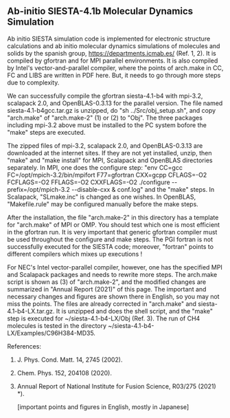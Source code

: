 ## Ab-initio SIESTA-4.1b Molecular Dynamics Simulation ##

Ab initio SIESTA simulation code is implemented for electronic structure calculations and ab initio molecular dynamics simulations of molecules and solids by the spanish group, https://departments.icmab.es/ (Ref. 1, 2). It is compiled by gfortran and for MPI parallel environments. It is also compiled by Intel's vector-and-parallel compiler, where the points of arch.make in CC, FC and LIBS are written in PDF here. But, it needs to go through more steps due to complexity.

We can successfully compile the gfortran siesta-4.1-b4 with mpi-3.2, scalapack 2.0, and OpenBLAS-0.3.13 for the parallel version. The file named siesta-4.1-b4gcc.tar.gz is unzipped, do "sh ../Src/obj_setup.sh", and copy "arch.make" of "arch.make-2" (1) or (2) to "Obj". The three packages including mpi-3.2 above must be installed to the PC system bofore the "make" steps are executed.

The zipped files of mpi-3.2, scalapack 2.0, and OpenBLAS-0.3.13 are downloaded at the internet sites. If they are not yet installed, unzip, then "make" and "make install" for MPI, Scalapack and OpenBLAS directories separately. In MPI, one does the configure step: "env CC=gcc FC=/opt/mpich-3.2/bin/mpifort F77=gfortran CXX=gcpp CFLAGS=-O2 FCFLAGS=-O2 FFLAGS=-O2 CXXFLAGS=-O2 ./configure --prefix=/opt/mpich-3.2 --disable-cxx & conf.log" and the "make" steps. In Scalapack, "SLmake.inc" is changed as one wishes. In OpenBLAS, "Makefile.rule" may be configured manually before the make steps. 

After the installation, the file "arch.make-2" in this directory has a template for "arch.make" of MPI or OMP. You should test which one is most efficient in the gfortran run.
It is very important that generic gfortran compiler must be used throughout the configure and make steps. The PGI fortran is not successfully executed for the SIESTA code; moreover, "fortran" points to different compilers which mixes up executions !

For NEC's Intel vector-parallel compiler, however, one has the specified MPI and Scalapack packages and needs to rewrite more steps. The arch.make script is shown as (3) of "arch.make-2", and the modified changes are summarized in "Annual Report (2021)" of this page. The important and necessary changes and figures are shown there in English, so you may not miss the points. The files are already corrected in "arch.make" and siesta-4.1-b4-LX.tar.gz. It is unzipped and does the shell script, and the "make" step is executed for ~/siesta-4.1-b4-LX/Obj (Ref. 3).
The run of CH4 molecules is tested in the directory ~/siesta-4.1-b4-LX/Examples/C96H384-MD35.

References:

1. J. Phys. Cond. Matt. 14, 2745 (2002).
2. Chem. Phys. 152, 204108 (2020).
3. Annual Report of National Institute for Fusion Science, R03/275 (2021) *).

   [important points and figures in English, mostly in Japanese]


